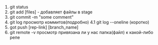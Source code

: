 1. git status
2. git add [files] - добавляет файлы в stage
3. git commit -m "some comment"
4. git log просмотр коммитов(подробно)
4.1 git log --oneline (коротко)
5. got push [rep-link] [branch_name]
6. git remote -v просмотр привязана ли у нас папка(файл) к какой-либо репе